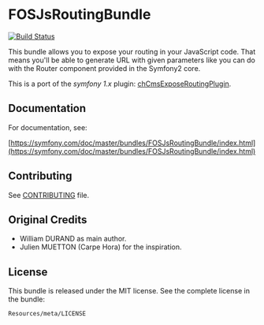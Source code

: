 FOSJsRoutingBundle
==================

[![Build
Status](https://secure.travis-ci.org/FriendsOfSymfony/FOSJsRoutingBundle.png?branch=master)](http://travis-ci.org/FriendsOfSymfony/FOSJsRoutingBundle)

This bundle allows you to expose your routing in your JavaScript code.
That means you'll be able to generate URL with given parameters like you can do with the Router component provided in the Symfony2 core.

This is a port of the _symfony 1.x_ plugin: [chCmsExposeRoutingPlugin](https://github.com/themouette/chCmsExposeRoutingPlugin).

Documentation
-------------

For documentation, see:

[https://symfony.com/doc/master/bundles/FOSJsRoutingBundle/index.html](https://symfony.com/doc/master/bundles/FOSJsRoutingBundle/index.html)

Contributing
------------

See
[CONTRIBUTING](https://github.com/FriendsOfSymfony/FOSJsRoutingBundle/blob/master/CONTRIBUTING.md)
file.

Original Credits
----------------

* William DURAND as main author.
* Julien MUETTON (Carpe Hora) for the inspiration.

License
-------

This bundle is released under the MIT license. See the complete license in the
bundle:

    Resources/meta/LICENSE
